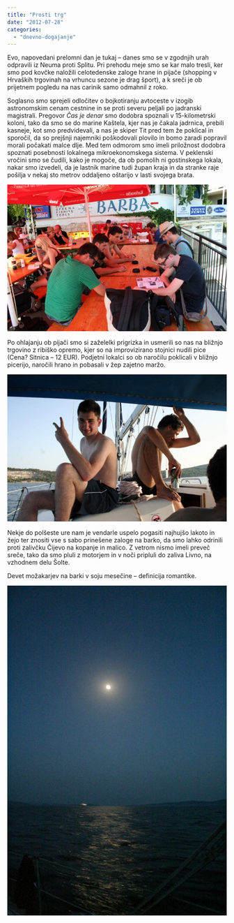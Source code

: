 ```yaml
---
title: "Prosti trg"
date: "2012-07-28"
categories:
  - "dnevno-dogajanje"
---
```


Evo, napovedani prelomni dan je tukaj – danes smo se v zgodnjih urah odpravili iz Neuma proti Splitu. Pri prehodu meje smo se kar malo tresli, ker smo pod kovčke naložili celotedenske zaloge hrane in pijače (shopping v Hrvaških trgovinah na vrhuncu sezone je drag šport), a k sreči je ob prijetnem pogledu na nas carinik samo odmahnil z roko.

Soglasno smo sprejeli odločitev o bojkotiranju avtoceste v izogib astronomskim cenam cestnine in se proti severu peljali po jadranski magistrali. Pregovor _Čas je denar_ smo dodobra spoznali v 15-kilometrski koloni, tako da smo se do marine Kaštela, kjer nas je čakala jadrnica, prebili kasneje, kot smo predvidevali, a nas je skiper Tit pred tem že poklical in sporočil, da so prejšnji najemniki poškodovali plovilo in bomo zaradi popravil morali počakati malce dlje. Med tem odmorom smo imeli priložnost dodobra spoznati posebnosti lokalnega mikroekonomskega sistema. V peklenski vročini smo se čudili, kako je mogoče, da ob pomolih ni gostinskega lokala, nakar smo izvedeli, da je lastnik marine tudi župan kraja in da stranke raje pošilja v nekaj sto metrov oddaljeno oštarijo v lasti svojega brata.

[![02-IMG_6379](/images/balkan/02-img_6379.jpg "02-IMG_6379")](/images/balkan/02-img_6379.jpg)

Po ohlajanju ob pijači smo si zaželelki prigrizka in usmerili so nas na bližnjo trgovino z ribiško opremo, kjer so na improvizirano stojnici nudili pice (Cena? Sitnica – 12 EUR). Podjetni lokalci so ob naročilu poklicali v bližnjo picerijo, naročili hrano in pobasali v žep zajetno maržo.

[![01-IMG_6392](/images/balkan/01-img_6392.jpg "01-IMG_6392")](/images/balkan/01-img_6392.jpg)

Nekje do polšeste ure nam je vendarle uspelo pogasiti najhujšo lakoto in žejo ter znositi vse s sabo prinešene zaloge na barko, da smo lahko odrinili proti zalivčku Čijevo na kopanje in malico. Z vetrom nismo imeli preveč sreče, tako da smo pluli z motorjem in v noči pripluli do zaliva Livno, na vzhodnem delu Šolte.

Devet možakarjev na barki v soju mesečine – definicija romantike.

[![03-IMG_6412](/images/balkan/03-img_6412.jpg "03-IMG_6412")](/images/balkan/03-img_6412.jpg)
